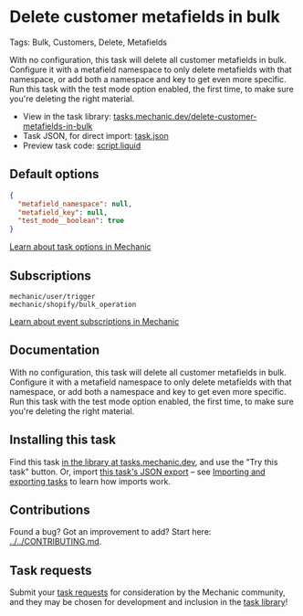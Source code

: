 # Delete customer metafields in bulk

Tags: Bulk, Customers, Delete, Metafields

With no configuration, this task will delete all customer metafields in bulk. Configure it with a metafield namespace to only delete metafields with that namespace, or add both a namespace and key to get even more specific. Run this task with the test mode option enabled, the first time, to make sure you're deleting the right material.

* View in the task library: [tasks.mechanic.dev/delete-customer-metafields-in-bulk](https://tasks.mechanic.dev/delete-customer-metafields-in-bulk)
* Task JSON, for direct import: [task.json](../../tasks/delete-customer-metafields-in-bulk.json)
* Preview task code: [script.liquid](./script.liquid)

## Default options

```json
{
  "metafield_namespace": null,
  "metafield_key": null,
  "test_mode__boolean": true
}
```

[Learn about task options in Mechanic](https://learn.mechanic.dev/core/tasks/options)

## Subscriptions

```liquid
mechanic/user/trigger
mechanic/shopify/bulk_operation
```

[Learn about event subscriptions in Mechanic](https://learn.mechanic.dev/core/tasks/subscriptions)

## Documentation

With no configuration, this task will delete all customer metafields in bulk. Configure it with a metafield namespace to only delete metafields with that namespace, or add both a namespace and key to get even more specific. Run this task with the test mode option enabled, the first time, to make sure you're deleting the right material.

## Installing this task

Find this task [in the library at tasks.mechanic.dev](https://tasks.mechanic.dev/delete-customer-metafields-in-bulk), and use the "Try this task" button. Or, import [this task's JSON export](../../tasks/delete-customer-metafields-in-bulk.json) – see [Importing and exporting tasks](https://learn.mechanic.dev/core/tasks/import-and-export) to learn how imports work.

## Contributions

Found a bug? Got an improvement to add? Start here: [../../CONTRIBUTING.md](../../CONTRIBUTING.md).

## Task requests

Submit your [task requests](https://mechanic.canny.io/task-requests) for consideration by the Mechanic community, and they may be chosen for development and inclusion in the [task library](https://tasks.mechanic.dev/)!

